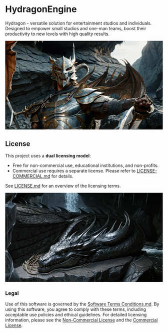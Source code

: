 # HydragonEngine
Hydragon - versatile solution for entertainment studios and individuals. Designed to empower small studios and one-man teams, boost their productivity to new levels with high quality results.

![Hydragon promo image](./docs/images/Hydragon_promo_01.png)

## License

This project uses a **dual licensing model**:

- Free for non-commercial use, educational institutions, and non-profits.
- Commercial use requires a separate license. Please refer to [LICENSE-COMMERCIAL.md](./LICENSE-COMMERCIAL.md) for details.

See [LICENSE.md](./LICENSE.md) for an overview of the licensing terms.

![Hydragon promo image](./docs/images/header_image_04_blue-eye.png)

### Legal
Use of this software is governed by the [Software Terms Conditions.md](./Software-Terms-Conditions.md). By using this software, you agree to comply with these terms, including acceptable use policies and ethical guidelines. For detailed licensing information, please see the [Non-Commercial License](./LICENSE-NONCOMMERCIAL.md) and the [Commercial License](./LICENSE-COMMERCIAL.md).

